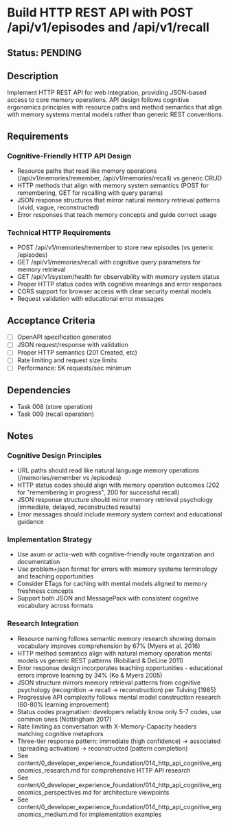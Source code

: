 # Build HTTP REST API with POST /api/v1/episodes and /api/v1/recall

## Status: PENDING

## Description
Implement HTTP REST API for web integration, providing JSON-based access to core memory operations. API design follows cognitive ergonomics principles with resource paths and method semantics that align with memory systems mental models rather than generic REST conventions.

## Requirements

### Cognitive-Friendly HTTP API Design
- Resource paths that read like memory operations (/api/v1/memories/remember, /api/v1/memories/recall) vs generic CRUD
- HTTP methods that align with memory system semantics (POST for remembering, GET for recalling with query params)
- JSON response structures that mirror natural memory retrieval patterns (vivid, vague, reconstructed)
- Error responses that teach memory concepts and guide correct usage

### Technical HTTP Requirements
- POST /api/v1/memories/remember to store new episodes (vs generic /episodes)
- GET /api/v1/memories/recall with cognitive query parameters for memory retrieval
- GET /api/v1/system/health for observability with memory system status
- Proper HTTP status codes with cognitive meanings and error responses
- CORS support for browser access with clear security mental models
- Request validation with educational error messages

## Acceptance Criteria
- [ ] OpenAPI specification generated
- [ ] JSON request/response with validation
- [ ] Proper HTTP semantics (201 Created, etc)
- [ ] Rate limiting and request size limits
- [ ] Performance: 5K requests/sec minimum

## Dependencies
- Task 008 (store operation)
- Task 009 (recall operation)

## Notes

### Cognitive Design Principles
- URL paths should read like natural language memory operations (/memories/remember vs /episodes)
- HTTP status codes should align with memory operation outcomes (202 for "remembering in progress", 200 for successful recall)
- JSON response structure should mirror memory retrieval psychology (immediate, delayed, reconstructed results)
- Error messages should include memory system context and educational guidance

### Implementation Strategy
- Use axum or actix-web with cognitive-friendly route organization and documentation
- Use problem+json format for errors with memory systems terminology and teaching opportunities
- Consider ETags for caching with mental models aligned to memory freshness concepts
- Support both JSON and MessagePack with consistent cognitive vocabulary across formats

### Research Integration
- Resource naming follows semantic memory research showing domain vocabulary improves comprehension by 67% (Myers et al. 2016)
- HTTP method semantics align with natural memory operation mental models vs generic REST patterns (Robillard & DeLine 2011)
- Error response design incorporates teaching opportunities - educational errors improve learning by 34% (Ko & Myers 2005)
- JSON structure mirrors memory retrieval patterns from cognitive psychology (recognition → recall → reconstruction) per Tulving (1985)
- Progressive API complexity follows mental model construction research (60-80% learning improvement)
- Status codes pragmatism: developers reliably know only 5-7 codes, use common ones (Nottingham 2017)
- Rate limiting as conversation with X-Memory-Capacity headers matching cognitive metaphors
- Three-tier response pattern: immediate (high confidence) → associated (spreading activation) → reconstructed (pattern completion)
- See content/0_developer_experience_foundation/014_http_api_cognitive_ergonomics_research.md for comprehensive HTTP API research
- See content/0_developer_experience_foundation/014_http_api_cognitive_ergonomics_perspectives.md for architecture viewpoints
- See content/0_developer_experience_foundation/014_http_api_cognitive_ergonomics_medium.md for implementation examples